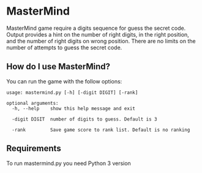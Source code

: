 # MasterMind
MasterMind game require a digits sequence for guess the secret code. Output provides a hint on the number of right digits, in the right position, and the number of right digits on wrong position. There are no limits on the number of attempts to guess the secret code.

## How do I use MasterMind?

You can run the game with the follow options:

```
usage: mastermind.py [-h] [-digit DIGIT] [-rank]

optional arguments:
  -h, --help    show this help message and exit
  
  -digit DIGIT  number of digits to guess. Default is 3
  
  -rank         Save game score to rank list. Default is no ranking 
```

## Requirements

To run mastermind.py you need Python 3 version
